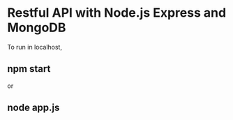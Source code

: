 # Restful API with Node.js Express and MongoDB

To run in localhost,

## npm start
or
## node app.js
